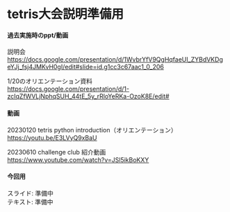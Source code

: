 # tetris大会説明準備用

#### 過去実施時のppt/動画

説明会  
https://docs.google.com/presentation/d/1WvbrYfV9QgHqfaeUI_ZYBdVKDgeYJj_fsj4JMKvH0gI/edit#slide=id.g1cc3c67aac1_0_206

1/20のオリエンテーション資料  
https://docs.google.com/presentation/d/1-zcIqZfWVLjNphqSUH_44tE_5y_rRloYeRKa-OzoK8E/edit#

#### 動画

20230120 tetris python introduction（オリエンテーション）  
https://youtu.be/E3LVyQ9xBaU

20230610 challenge club 紹介動画  
https://www.youtube.com/watch?v=JSl5ikBoKXY

#### 今回用

スライド: 準備中   
テキスト: 準備中
